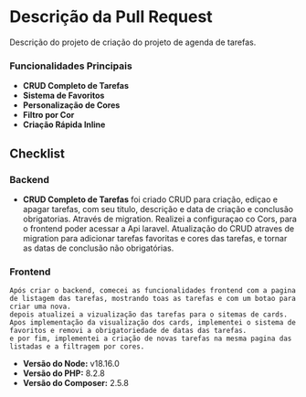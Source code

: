 # Descrição da Pull Request

Descrição do projeto de criação do projeto de agenda de tarefas.

### Funcionalidades Principais
- **CRUD Completo de Tarefas**
- **Sistema de Favoritos**
- **Personalização de Cores**
- **Filtro por Cor**
- **Criação Rápida Inline**

## Checklist
### Backend
- **CRUD Completo de Tarefas**
    foi criado CRUD para criação, ediçao e apagar tarefas, com seu titulo, descrição e data de criação e conclusão obrigatorias. Através de migration.
    Realizei a configuraçao co Cors, para o frontend poder acessar a Api laravel.
    Atualização do CRUD atraves de migration para adicionar tarefas favoritas e cores das tarefas, e tornar as datas de conclusão não obrigatórias.

### Frontend
    Após criar o backend, comecei as funcionalidades frontend com a pagina de listagem das tarefas, mostrando toas as tarefas e com um botao para criar uma nova.
    depois atualizei a vizualização das tarefas para o sitemas de cards.
    Apos implementação da visualização dos cards, implementei o sistema de favoritos e removi a obrigatoriedade de datas das tarefas.
    e por fim, implementei a criação de novas tarefas na mesma pagina das listadas e a filtragem por cores.

- **Versão do Node:** v18.16.0
- **Versão do PHP:** 8.2.8
- **Versão do Composer:** 2.5.8
